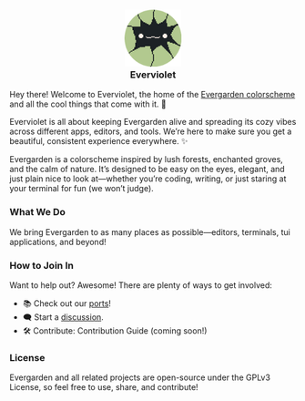 <h3 align="center">
	<img src="https://github.com/everviolet/.github/raw/main/assets/logo-circle.png" width="100" alt="Logo"/><br/>
	Everviolet
</h3>

Hey there! Welcome to Everviolet, the home of the [Evergarden colorscheme][evergarden] and all the cool things that come with it. :seedling:

Everviolet is all about keeping Evergarden alive and spreading its cozy vibes across different apps, editors, and tools. We’re here to make sure you get a beautiful, consistent experience everywhere. ✨

Evergarden is a colorscheme inspired by lush forests, enchanted groves, and the calm of nature.
It’s designed to be easy on the eyes, elegant, and just plain nice to look at—whether you’re coding, writing, or just staring at your terminal for fun (we won’t judge).

### What We Do

We bring Evergarden to as many places as possible—editors, terminals, tui applications, and beyond!

### How to Join In

Want to help out? Awesome! There are plenty of ways to get involved:

- :books: Check out our [ports](https://github.com/everviolet/ports)!
- :left_speech_bubble: Start a [discussion](https://github.com/orgs/everviolet/discussions/new).
- :hammer_and_wrench: Contribute: Contribution Guide (coming soon!)

### License

Evergarden and all related projects are open-source under the GPLv3 License, so feel free to use, share, and contribute!

[evergarden]: https://github.com/comfysage/evergarden
